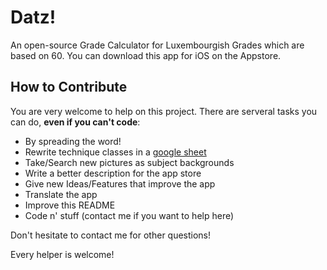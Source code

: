# Datz!
An open-source Grade Calculator for Luxembourgish Grades which are based on 60.
You can download this app for iOS on the Appstore.

## How to Contribute
You are very welcome to help on this project. There are serveral tasks you can do, **even if you can't code**:
- By spreading the word!
- Rewrite technique classes in a [google sheet](https://docs.google.com/spreadsheets/d/1_bjoGzVaFy8XgOoz9mldlm5kqt3VKw-_l5aDw5iqao4/edit?usp=drive_web&ouid=117711547404322957262) 
- Take/Search new pictures as subject backgrounds
- Write a better description for the app store
- Give new Ideas/Features that improve the app  
- Translate the app
- Improve this README
- Code n' stuff (contact me if you want to help here)

Don't hesitate to contact me for other questions!

Every helper is welcome!
